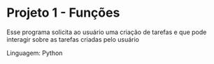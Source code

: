 # Projeto 1 - Funções

Esse programa solicita ao usuário uma criação de tarefas e que pode interagir sobre as tarefas criadas pelo usuário

Linguagem: Python
